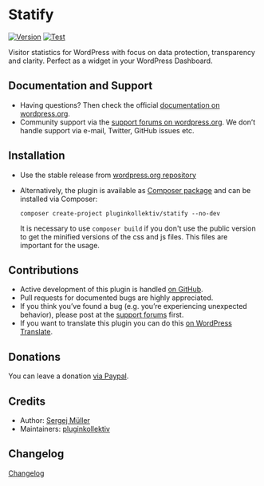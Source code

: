 # Statify

[![Version](https://img.shields.io/packagist/v/pluginkollektiv/statify.svg)](https://packagist.org/packages/pluginkollektiv/statify)
[![Test](https://github.com/pluginkollektiv/statify/actions/workflows/tests.yml/badge.svg)](https://github.com/pluginkollektiv/statify/actions/workflows/tests.yml)

Visitor statistics for WordPress with focus on data protection, transparency and clarity. Perfect as a widget in your WordPress Dashboard.

## Documentation and Support
* Having questions? Then check the official [documentation on wordpress.org](https://wordpress.org/plugins/statify/).
* Community support via the [support forums on wordpress.org](https://wordpress.org/support/plugin/statify).
    We don’t handle support via e-mail, Twitter, GitHub issues etc.

## Installation
* Use the stable release from [wordpress.org repository](https://wordpress.org/plugins/statify/)
* Alternatively, the plugin is available as [Composer package](https://packagist.org/packages/pluginkollektiv/statify) and can be installed via Composer:

    `composer create-project pluginkollektiv/statify --no-dev`

  It is necessary to use `composer build` if you don't use the public version to get the minified versions of the css and js files. This files are important for the usage.

## Contributions
* Active development of this plugin is handled [on GitHub](https://github.com/pluginkollektiv/statify).
* Pull requests for documented bugs are highly appreciated.
* If you think you’ve found a bug (e.g. you’re experiencing unexpected behavior), please post at the [support forums](https://wordpress.org/support/plugin/statify) first.
* If you want to translate this plugin you can do this [on WordPress Translate](https://translate.wordpress.org/projects/wp-plugins/statify).

## Donations
You can leave a donation 
[via Paypal](https://www.paypal.com/cgi-bin/webscr?cmd=_donations&business=TD4AMD2D8EMZW).

## Credits
* Author: [Sergej Müller](https://sergejmueller.github.io/)
* Maintainers: [pluginkollektiv](https://pluginkollektiv.org/)

## Changelog
[Changelog](CHANGELOG.md)
